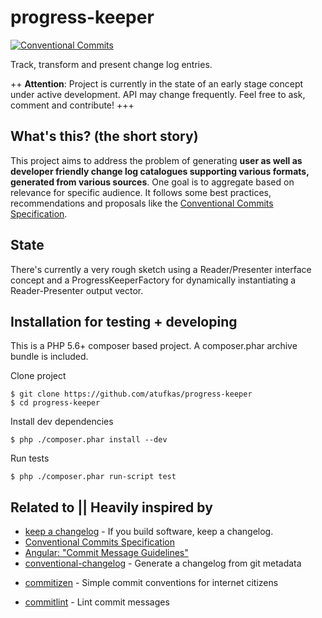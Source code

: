 # progress-keeper

[![Conventional Commits](https://img.shields.io/badge/Conventional%20Commits-1.0.0-yellow.svg)](https://conventionalcommits.org)

Track, transform and present change log entries.

++ **Attention**: Project is currently in the state of an early stage concept under active development. 
API may change frequently. Feel free to ask, comment and contribute! +++


## What's this? (the short story)

This project aims to address the problem of generating **user as well as developer friendly change log 
catalogues supporting various formats, generated from various sources**. One goal is to aggregate based
on relevance for specific audience. It follows some best practices, recommendations and proposals like
the [Conventional Commits Specification](https://conventionalcommits.org/).


## State

There's currently a very rough sketch using a Reader/Presenter interface concept and a ProgressKeeperFactory 
for dynamically instantiating a Reader-Presenter output vector.


## Installation for testing + developing

This is a PHP 5.6+ composer based project. A composer.phar archive bundle is included.

Clone project

    $ git clone https://github.com/atufkas/progress-keeper
    $ cd progress-keeper
    
Install dev dependencies
    
    $ php ./composer.phar install --dev
        
Run tests
    
    $ php ./composer.phar run-script test
    
    
## Related to || Heavily inspired by

* [keep a changelog](https://github.com/olivierlacan/keep-a-changelog) - If you build software, keep a changelog.
* [Conventional Commits Specification](https://conventionalcommits.org/)
* [Angular: "Commit Message Guidelines"](https://github.com/angular/angular/blob/master/CONTRIBUTING.md#commit)
* [conventional-changelog](https://github.com/conventional-changelog/conventional-changelog) - Generate a changelog from git metadata
- [commitizen](https://github.com/commitizen/cz-cli) - Simple commit conventions for internet citizens
* [commitlint](https://github.com/marionebl/commitlint) - Lint commit messages
